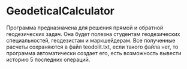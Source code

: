 # GeodeticalCalculator
 Программа предназначена для решения прямой и обратной геодезических задач. Она будет полезна студентам геодезических специальностей, геодезистам и маркшейдерам.  Все полученные расчеты сохраняются в файл teodolit.txt, если такого файла нет, то программа автоматически создает его, есть возможность вывести историю 5 последних операций.
